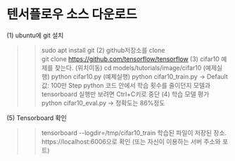 
# 텐서플로우 소스 다운로드

(1) ubuntu에 git 설치  
  >> sudo apt install git
(2) github저장소를 clone  
  >> git clone https://github.com/tensorflow/tensorflow
(3) cifar10 예제를 찾는다.
  >> (위치이동) cd models/tutorials/image/cifar10 
  >> (예제실행) python cifar10.py
  >> (예제실행) python cifar10_train.py
 -> Default 값: 100만 Step python 코드 안에서 학습 횟수를 줄이던지 
    모델과 tensorboard 실행만 보려면 Ctrl+C키로 중단
(4) 학습 모델 평가
  >> python cifar10_eval.py 
  -> 정확도는 86%정도 

(5) Tensorboard 확인
  >> tensorboard --logdir=/tmp/cifar10_train 학습된 파일이 저장된 장소.
  https://localhost:6006으로 확인 (또는 자신이 이용하는 서버 주소와 포트)

